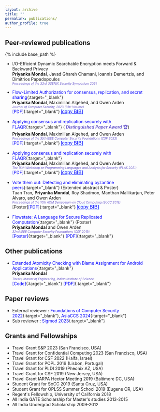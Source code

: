 ```yaml
---
layout: archive
title: ""
permalink: publications/
author_profile: true
---
```


<style>
  a {
    color: Blue;
    text-decoration: none  !important;

    &:hover {
      text-decoration: underline  !important;
    }
}
       button {
	    width: 80px;
	    height: 20px;
	    background-color:Azure;/*#87CEEB;/*#008CBA;*/
	    color: Blue;/*#4B9CD3;/*#00BFFF;/*#318CE7;/*#89CFF0;*/
            border-color:White;
            font-size: 16px;
            font-weight: 400;
            padding: 0px;
            border: 0px;
	    text-decoration: underline;
	}    
        button:active {
        	background-color: Cyan;
                color: Black;
	}
        .dontPrint {
               display:none;
        }
</style>

## Peer-reviewed publications
<!--You can also find my published articles on [Google Scholar](https://scholar.google.com/citations?user=xHRP7lkAAAAJ&hl=en){:target="_blank"} -->
{% include base_path %}

- [I/O-Efficient Dynamic Searchable Encryption meets Forward & Backward Privacy]()<br>
**Priyanka Mondal**, Javad Ghareh Chamani, Ioannis Demertzis, and Dimitrios Papadopoulos <br>
<i> <font color="SlateBlue" size="1.3"> Proceedings of the 33rd USENIX Security Symposium 2024 </font> </i> <br>

- [Flow-Limited Authorization for consensus, replication, and secret sharing](https://content.iospress.com/articles/journal-of-computer-security/jcs230048){:target="_blank"}<br>
**Priyanka Mondal**, Maximilian Algehed, and Owen Arden <br>
<i> <font color="SlateBlue" size="1.3"> Journal of Computer Security, 2023 (31st Volume) </font> </i> <br>
  [[PDF]](https://priyanka-mondal.github.io/FLAQRJCS.pdf){:target="_blank"}<button onclick="copyBib('@INPROCEEDINGS{pmondaljcs23,
  author={Mondal, Priyanka and Algehed, Maximilian and Arden, Owen},
  booktitle={31st Volume of Journal of Computer Security, Issue 5}, 
  title={Flow-Limited Authorization for consensus, replication, and secret sharing}, 
  year={2023},
  volume={5},
  number={},
  pages={615-645},
  doi={10.3233/JCS-230048}}')">[copy BIB]</button>

- [Applying consensus and replication securely with FLAQR](https://ieeexplore.ieee.org/document/9919637){:target="_blank"} (<b> <font color="SlateBlue"> <i> Distinguished Paper Award </i> 🏆</font></b>) <br>
**Priyanka Mondal**, Maximilian Algehed, and Owen Arden <br>
<i> <font color="SlateBlue" size="1.3"> Proceedings of the 35th IEEE Computer Security Foundations (CSF 2022) </font> </i> <br>
[[PDF]](https://priyanka-mondal.github.io/FLAQR_official.pdf){:target="_blank"}<button onclick="copyBib('@INPROCEEDINGS{9919637,
  author={Mondal, Priyanka and Algehed, Maximilian and Arden, Owen},
  booktitle={2022 IEEE 35th Computer Security Foundations Symposium (CSF)}, 
  title={Applying consensus and replication securely with FLAQR}, 
  year={2022},
  volume={},
  number={},
  pages={163-178},
  doi={10.1109/CSF54842.2022.9919637}}')">[copy BIB]</button>

- [Applying consensus and replication securely with FLAQR](https://plas21.software.imdea.org){:target="_blank"} <br>
**Priyanka Mondal**, Maximilian Algehed, and Owen Arden <br>
<i> <font color="SlateBlue" size="1.3"> The 16th Workshop on Programming Languages and Analysis for Security (PLAS 2021) </font> </i> <br>
[[PDF]](https://arxiv.org/abs/2205.04384){:target="_blank"}<button onclick="copyBib('@INPROCEEDINGS{9919637,
  author={Mondal, Priyanka and Algehed, Maximilian and Arden, Owen},
  booktitle={2022 IEEE 35th Computer Security Foundations Symposium (CSF)}, 
  title={Applying consensus and replication securely with FLAQR}, 
  year={2022},
  volume={},
  number={},
  pages={163-178},
  doi={10.1109/CSF54842.2022.9919637}}')">[copy BIB]</button>


- [Vote them out: Detecting and eliminating byzantine peers](https://dl.acm.org/doi/abs/10.1145/3357223.3365442){:target="_blank"} (Extended abstract & Poster)<br>
Tuan Tran, **Priyanka Mondal**, Roy Shadmon, Manthan Mallikarjun, Peter Alvaro, and Owen Arden <br>
<i> <font color="SlateBlue" size="1.3"> Proceedings of the 10th ACM Symposium on Cloud Computing (SoCC 2019) </font> </i> <br>
[[Poster]]()[[PDF]](https://priyanka-mondal.github.io/voteThemOut.pdf){:target="_blank"}<button onclick="copyBib('@inproceedings{10.1145/3357223.3365442,
author = {Tran, Tuan and Mondal, Priyanka and Shadmon, Roy and Mallikarjun, Manthan and Alvaro, Peter and Arden, Owen},
title = {Vote Them Out: Detecting and Eliminating Byzantine Peers},
year = {2019},
isbn = {9781450369732},
publisher = {Association for Computing Machinery},
address = {New York, NY, USA},
abstract = {},
booktitle = {Proceedings of the ACM Symposium on Cloud Computing},
pages = {480},
numpages = {1},
location = {Santa Cruz, CA, USA},
series = {SoCC 2019},
doi = {10.1145/3357223.3365442}}')">[copy BIB]</button>

- [Flowstate: A Language for Secure Replicated Computation](https://web.stevens.edu/csf2019/program.html){:target="_blank"} (Poster)<br>
**Priyanka Mondal** and Owen Arden <br>
<i> <font color="SlateBlue" size="1.3"> 32nd IEEE Computer Security Foundations (CSF 2019) </font> </i> <br>
[[Poster]](https://priyanka-mondal.github.io/Flowstate_Poster.pdf){:target="_blank"}
[[PDF]](https://priyanka-mondal.github.io/CSF_2019_paper_6.pdf){:target="_blank"}

## Other publications

- [Extended Atomicity Checking with Blame Assignment for
Android Applications](https://priyanka-mondal.github.io/PriyankaMEThesis.pdf){:target="_blank"}<br>
**Priyanka Mondal** <br>
<i> <font color="SlateBlue" size="1.3"> Thesis, Master of Engineering, Indian Institute of Science </font> </i> <br>
[[Code]](https://priyanka-mondal.github.io/PriyankaMEThesis.pdf){:target="_blank"}
[[PDF]](https://priyanka-mondal.github.io/PriyankaMEThesis.pdf){:target="_blank"}



## Paper reviews
- External reviewer : [Foundations of Computer Security 2022](https://jnear.github.io/fcs2022/){:target="_blank"}, [AsiaCCS 2024](https://asiaccs2024.sutd.edu.sg){:target="_blank"}
- Sub reviewer : [Sigmod 2023](https://2023.sigmod.org){:target="_blank"}

## Grants and Fellowships 
- Travel Grant S\&P 2023 (San Francisco, USA)
- Travel Grant for Confidential Computing 2023 (San Francisco, USA)
- Travel Grant for CSF 2022 (Haifa, Israel)
- Travel Grant for POPL 2019 (Lisbon, Portugal)
- Travel Grant for PLDI 2019 (Pheonix AZ, USA)
- Travel Grant for CSF 2019 (New Jersey, USA)
- Travel Grant IARPA Hector Meeting 2019 (Baltimore DC, USA)
- Student Grant for SoCC 2019 (Santa Cruz, USA)
- Student Grant for OPLSS Summer School 2019 (Eugene OR, USA)
- Regent's Fellowship, University of California 2018
- All India GATE Scholarship for Master's studies 2013-2015
- All India Undergrad Scholarship 2009-2012

<script>     
function copyBib(name) 
{
    navigator.clipboard.writeText(name);
}
</script>

